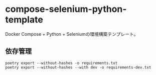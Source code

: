 # compose-selenium-python-template

Docker Compose + Python + Seleniumの環境構築テンプレート。

## 依存管理

```shell
poetry export --without-hashes -o requirements.txt
poetry export --without-hashes --with dev -o requirements-dev.txt
```
